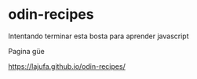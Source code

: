 # odin-recipes
Intentando terminar esta bosta para aprender javascript

Pagina güe

https://lajufa.github.io/odin-recipes/